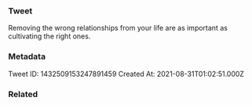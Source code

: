 ### Tweet
Removing the wrong relationships from your life are as important as cultivating the right ones.

### Metadata
Tweet ID: 1432509153247891459
Created At: 2021-08-31T01:02:51.000Z

### Related

